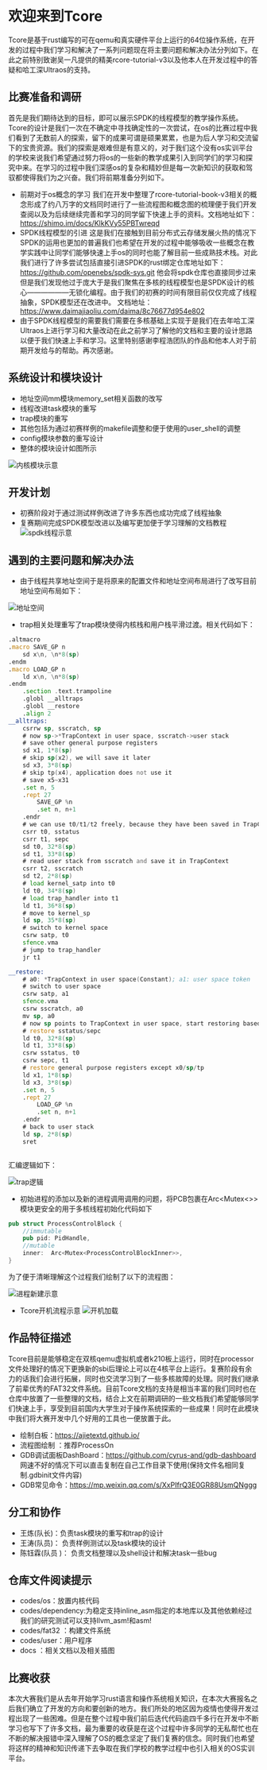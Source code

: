 # 欢迎来到Tcore
Tcore是基于rust编写的可在qemu和真实硬件平台上运行的64位操作系统，在开发的过程中我们学习和解决了一系列问题现在将主要问题和解决办法分列如下。在此之前特别致谢吴一凡提供的精美rcore-tutorial-v3以及他本人在开发过程中的答疑和哈工深Ultraos的支持。

## 比赛准备和调研
首先是我们期待达到的目标，即可以展示SPDK的线程模型的教学操作系统。Tcore的设计是我们一次在不确定中寻找确定性的一次尝试，在os的比赛过程中我们看到了无数前人的探索，留下的成果可谓是硕果累累，也是为后人学习和交流留下的宝贵资源。我们的探索是艰难但是有意义的，对于我们这个没有os实训平台的学校来说我们希望通过努力将os的一些新的教学成果引入到同学们的学习和探究中来。在学习的过程中我们深感os的复杂和精妙但是每一次新知识的获取和驾驭都使得我们为之兴奋。我们将前期准备分列如下。
+ 前期对于os概念的学习
我们在开发中整理了rcore-tutorial-book-v3相关的概念形成了约八万字的文档同时进行了一些流程图和概念图的梳理便于我们开发查阅以及为后续继续完善和学习的同学留下快速上手的资料。文档地址如下：https://shimo.im/docs/KlkKVy55PBTwreqd
+ SPDK线程模型的引进
这是我们在接触到目前分布式云存储发展火热的情况下SPDK的运用也更加的普遍我们也希望在开发的过程中能够吸收一些概念在教学实践中让同学们能够快速上手os的同时也能了解目前一些成熟技术栈。对此我们进行了许多尝试包括直接引进SPDK的rust绑定仓库地址如下：https://github.com/openebs/spdk-sys.git
他会将spdk仓库也直接同步过来但是我们发现他过于庞大于是我们聚焦在多核的线程模型也是SPDK设计的核心——————无锁化编程。由于我们的初赛的时间有限目前仅仅完成了线程抽象，SPDK模型还在改进中。
文档地址：https://www.daimajiaoliu.com/daima/8c76677d954e802
+ 由于SPDK线程模型的需要我们需要在多核基础上实现于是我们在去年哈工深Ultraos上进行学习和大量改动在此之前学习了解他的文档和主要的设计思路以便于我们快速上手和学习。这里特别感谢李程浩团队的作品和他本人对于前期开发给与的帮助。再次感谢。
  
## 系统设计和模块设计
+ 地址空间mm模块memory_set相关函数的改写
+ 线程改进task模块的重写
+ trap模块的重写
+ 其他包括为通过初赛样例的makefile调整和便于使用的user_shell的调整
+ config模块参数的重写设计
+ 整体的模块设计如图所示

![内核模块示意](docs/images/内核模块示意.png)

## 开发计划
+ 初赛阶段对于通过测试样例改进了许多东西也成功完成了线程抽象
+ 复赛期间完成SPDK模型改进以及编写更加便于学习理解的文档教程
![spdk线程示意](docs/images/spdk线程模型.png)
  
## 遇到的主要问题和解决办法
+ 由于线程共享地址空间于是将原来的配置文件和地址空间布局进行了改写目前地址空间布局如下：

![地址空间](docs/images/地址空间.png)
+ trap相关处理重写了trap模块使得内核栈和用户栈平滑过渡。相关代码如下：
```asm
.altmacro
.macro SAVE_GP n
    sd x\n, \n*8(sp)
.endm
.macro LOAD_GP n
    ld x\n, \n*8(sp)
.endm
    .section .text.trampoline
    .globl __alltraps
    .globl __restore
    .align 2
__alltraps:
    csrrw sp, sscratch, sp
    # now sp->*TrapContext in user space, sscratch->user stack
    # save other general purpose registers
    sd x1, 1*8(sp)
    # skip sp(x2), we will save it later
    sd x3, 3*8(sp)
    # skip tp(x4), application does not use it
    # save x5~x31
    .set n, 5
    .rept 27
        SAVE_GP %n
        .set n, n+1
    .endr
    # we can use t0/t1/t2 freely, because they have been saved in TrapContext
    csrr t0, sstatus
    csrr t1, sepc
    sd t0, 32*8(sp)
    sd t1, 33*8(sp)
    # read user stack from sscratch and save it in TrapContext
    csrr t2, sscratch
    sd t2, 2*8(sp)
    # load kernel_satp into t0
    ld t0, 34*8(sp)
    # load trap_handler into t1
    ld t1, 36*8(sp)
    # move to kernel_sp
    ld sp, 35*8(sp)
    # switch to kernel space
    csrw satp, t0
    sfence.vma
    # jump to trap_handler
    jr t1

__restore:
    # a0: *TrapContext in user space(Constant); a1: user space token
    # switch to user space
    csrw satp, a1
    sfence.vma
    csrw sscratch, a0
    mv sp, a0
    # now sp points to TrapContext in user space, start restoring based on it
    # restore sstatus/sepc
    ld t0, 32*8(sp)
    ld t1, 33*8(sp)
    csrw sstatus, t0
    csrw sepc, t1
    # restore general purpose registers except x0/sp/tp
    ld x1, 1*8(sp)
    ld x3, 3*8(sp)
    .set n, 5
    .rept 27
        LOAD_GP %n
        .set n, n+1
    .endr
    # back to user stack
    ld sp, 2*8(sp)
    sret



```

汇编逻辑如下：

![trap逻辑](docs/images/trap示意.png)

+ 初始进程的添加以及新的进程调用调用的问题，将PCB包裹在Arc<Mutex<>>模块更安全的用于多核线程初始化代码如下
```rust
pub struct ProcessControlBlock {
    //immutable
    pub pid: PidHandle,
    //mutable
    inner:  Arc<Mutex<ProcessControlBlockInner>>,
}
```
为了便于清晰理解这个过程我们绘制了以下的流程图：

![进程新建示意](docs/images/进程新建过程.png)

+ Tcore开机流程示意
![开机加载](docs/images/起电.png)

## 作品特征描述
Tcore目前是能够稳定在双核qemu虚拟机或者k210板上运行，同时在processor文件处理好的情况下更换新的sbi后理论上可以在4核平台上运行。复赛阶段有余力的话我们会进行拓展，同时也交流学习到了一些多核故障的处理。同时我们继承了前辈优秀的FAT32文件系统。目前Tcore文档的支持是相当丰富的我们同时也在仓库中放置了一些整理的文档，结合上文在前期调研的一些文档我们希望能够同学们快速上手，享受到目前国内大学生对于操作系统探索的一些成果！同时在此模块中我们将大赛开发中几个好用的工具也一便放置于此。
+ 绘制白板：https://ajietextd.github.io/
+ 流程图绘制 ：推荐ProcessOn
+ GDB调试面板DashBoard：https://github.com/cyrus-and/gdb-dashboard  网速不好的情况下可以直击复制在自己工作目录下使用(保持文件名相同复制.gdbinit文件内容)
+ GDB常见命令：https://mp.weixin.qq.com/s/XxPIfrQ3E0GR88UsmQNggg
  
## 分工和协作
+ 王炼(队长)：负责task模块的重写和trap的设计
+ 王涛(队员)： 负责样例测试以及task模块的设计
+ 陈钰霖(队员 )： 负责文档整理以及shell设计和解决task一些bug

## 仓库文件阅读提示
+ codes/os：放置内核代码
+ codes/dependency:为稳定支持inline_asm指定的本地库以及其他依赖经过我们的研究测试可以支持llvm_asm!和asm!
+ codes/fat32 ：构建文件系统
+ codes/user：用户程序
+ docs ：相关文档以及相关插图

## 比赛收获
本次大赛我们是从去年开始学习rust语言和操作系统相关知识，在本次大赛报名之后我们确立了开发的方向和要创新的地方。我们所处的地区因为疫情也使得开发过程出现了一些困难。但是在整个过程中我们前后迭代代码逾四千多行在开发中不断学习也写下了许多文档，最为重要的收获是在这个过程中许多同学的无私帮忙也在不断的解决报错中深入理解了OS的概念坚定了我们复赛的信念。同时我们也希望将这样的精神和知识传递下去争取在我们学校的教学过程中也引入相关的OS实训平台。
